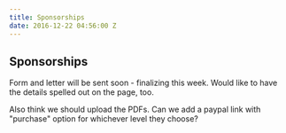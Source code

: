 ```yaml
---
title: Sponsorships
date: 2016-12-22 04:56:00 Z
---
```


## Sponsorships

Form and letter will be sent soon - finalizing this week. Would like to have the details spelled out on the page, too.

Also think we should upload the PDFs.
Can we add a paypal link with "purchase" option for whichever level they choose?